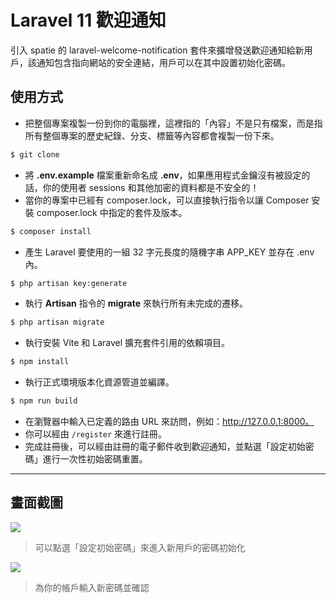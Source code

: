 # Laravel 11 歡迎通知

引入 spatie 的 laravel-welcome-notification 套件來擴增發送歡迎通知給新用戶，該通知包含指向網站的安全連結，用戶可以在其中設置初始化密碼。

## 使用方式
- 把整個專案複製一份到你的電腦裡，這裡指的「內容」不是只有檔案，而是指所有整個專案的歷史紀錄、分支、標籤等內容都會複製一份下來。
```sh
$ git clone
```
- 將 __.env.example__ 檔案重新命名成 __.env__，如果應用程式金鑰沒有被設定的話，你的使用者 sessions 和其他加密的資料都是不安全的！
- 當你的專案中已經有 composer.lock，可以直接執行指令以讓 Composer 安裝 composer.lock 中指定的套件及版本。
```sh
$ composer install
```
- 產生 Laravel 要使用的一組 32 字元長度的隨機字串 APP_KEY 並存在 .env 內。
```sh
$ php artisan key:generate
```
- 執行 __Artisan__ 指令的 __migrate__ 來執行所有未完成的遷移。
```sh
$ php artisan migrate
```
- 執行安裝 Vite 和 Laravel 擴充套件引用的依賴項目。
```sh
$ npm install
```
- 執行正式環境版本化資源管道並編譯。
```sh
$ npm run build
```
- 在瀏覽器中輸入已定義的路由 URL 來訪問，例如：http://127.0.0.1:8000。
- 你可以經由 `/register` 來進行註冊。
- 完成註冊後，可以經由註冊的電子郵件收到歡迎通知，並點選「設定初始密碼」進行一次性初始密碼重置。

----
## 畫面截圖
![](https://i.imgur.com/cgJDKpA.png)
> 可以點選「設定初始密碼」來進入新用戶的密碼初始化

![](https://i.imgur.com/9DFqvgT.png)
> 為你的帳戶輸入新密碼並確認
